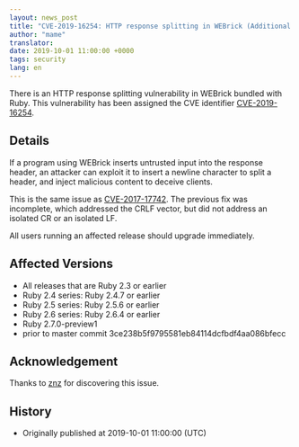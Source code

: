 ```yaml
---
layout: news_post
title: "CVE-2019-16254: HTTP response splitting in WEBrick (Additional fix)"
author: "mame"
translator:
date: 2019-10-01 11:00:00 +0000
tags: security
lang: en
---
```


There is an HTTP response splitting vulnerability in WEBrick bundled with Ruby. This vulnerability has been assigned the CVE identifier [CVE-2019-16254](https://cve.mitre.org/cgi-bin/cvename.cgi?name=CVE-2019-16254).

## Details

If a program using WEBrick inserts untrusted input into the response header, an attacker can exploit it to insert a newline character to split a header, and inject malicious content to deceive clients.

This is the same issue as [CVE-2017-17742](https://www.ruby-lang.org/en/news/2018/03/28/http-response-splitting-in-webrick-cve-2017-17742/).  The previous fix was incomplete, which addressed the CRLF vector, but did not address an isolated CR or an isolated LF.

All users running an affected release should upgrade immediately.

## Affected Versions

* All releases that are Ruby 2.3 or earlier
* Ruby 2.4 series: Ruby 2.4.7 or earlier
* Ruby 2.5 series: Ruby 2.5.6 or earlier
* Ruby 2.6 series: Ruby 2.6.4 or earlier
* Ruby 2.7.0-preview1
* prior to master commit 3ce238b5f9795581eb84114dcfbdf4aa086bfecc

## Acknowledgement

Thanks to [znz](https://hackerone.com/znz) for discovering this issue.

## History

* Originally published at 2019-10-01 11:00:00 (UTC)
